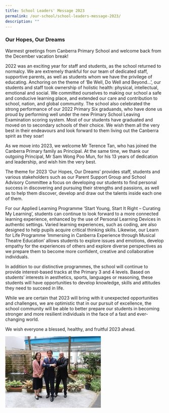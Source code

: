 ```yaml
---
title: School Leaders' Message 2023
permalink: /our-school/school-leaders-message-2023/
description: ""
---
```

### Our Hopes, Our Dreams

Warmest greetings from Canberra Primary School and welcome back from the December vacation break!

2022 was an exciting year for staff and students, as the school returned to normalcy. We are extremely thankful for our team of dedicated staff, supportive parents, as well as students whom we have the privilege of educating. Anchoring on the theme of ‘Be Well, Do Well and Beyond…’, our students and staff took ownership of holistic health: physical, intellectual, emotional and social. We committed ourselves to making our school a safe and conducive learning place, and extended our care and contribution to school, nation, and global community. The school also celebrated the strong performance of our 2022 Primary Six graduands, who have done us proud by performing well under the new Primary School Leaving Examination scoring system. Most of our students have graduated and moved on to secondary schools of their choice. We wish them all the very best in their endeavours and look forward to them living out the Canberra spirit as they soar!

As we move into 2023, we welcome Mr Terence Tan, who has joined the Canberra Primary family as Principal. At the same time, we thank our outgoing Principal, Mr Sam Wong Poo Mun, for his 13 years of dedication and leadership, and wish him the very best.

The theme for 2023 ‘Our Hopes, Our Dreams’ provides staff, students and various stakeholders such as our Parent Support Group and School Advisory Committee a focus on developing our students to find personal success in discovering and pursuing their strengths and passions, as well as to help them discover, develop and draw out the talents inside each one of them.

For our Applied Learning Programme ‘Start Young, Start It Right – Curating My Learning’, students can continue to look forward to a more connected learning experience, enhanced by the use of Personal Learning Devices in authentic settings. Varied learning experiences, such as coding, are also designed to help pupils acquire critical thinking skills. Likewise, our Learn for Life Programme ‘Immersing in Canberra Experience through Musical Theatre Education’ allows students to explore issues and emotions, develop empathy for the experiences of others and explore diverse perspectives as we prepare them to become more confident, creative and collaborative individuals.

In addition to our distinctive programmes, the school will continue to provide interest-based tracks at the Primary 3 and 4 levels. Based on students’ interests in aesthetics, sports, languages or reasoning, these students will have opportunities to develop knowledge, skills and attitudes they need to succeed in life.

While we are certain that 2023 will bring with it unexpected opportunities and challenges, we are optimistic that in our pursuit of excellence, the school community will be able to better prepare our students in becoming stronger and more resilient individuals in the face of a fast and ever-changing world.

We wish everyone a blessed, healthy, and fruitful 2023 ahead.

<img src="/images/IMG_3114.jpg" 
     style="width:60%">